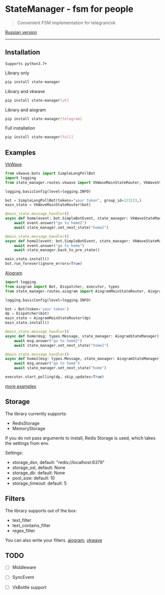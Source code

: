 # StateManager - fsm for people
> Convenient FSM implementation for telegram/vk

[Russian version](https://github.com/Bloodielie/state_manager/tree/master/README_ru.md)
___
## Installation
`Supports python3.7+`

Library only
```sh
pip install state-manager
```
Library and vkwave
```sh
pip install state-manager[vk]
```
Library and aiogram
```sh
pip install state-manager[telegram]
```
Full installation
```sh
pip install state-manager[full]
```

## Examples

[VkWave](https://github.com/fscdev/vkwave)
```python
from vkwave.bots import SimpleLongPollBot
import logging
from state_manager.routes.vkwave import VkWaveMainStateRouter, VkWaveStateManager

logging.basicConfig(level=logging.INFO)

bot = SimpleLongPollBot(tokens="your token", group_id=123123,)
main_state = VkWaveMainStateRouter(bot)

@main_state.message_handler()
async def home(event: bot.SimpleBotEvent, state_manager: VkWaveStateManager):
    await event.answer("go to home2")
    await state_manager.set_next_state("home2")

@main_state.message_handler()
async def home2(event: bot.SimpleBotEvent, state_manager: VkWaveStateManager):
    await event.answer("go to home")
    await state_manager.back_to_pre_state()

main_state.install()
bot.run_forever(ignore_errors=True)
```
[Aiogram](https://github.com/aiogram/aiogram/)
```python
import logging
from aiogram import Bot, Dispatcher, executor, types
from state_manager.routes.aiogram import AiogramMainStateRouter, AiogramStateManager

logging.basicConfig(level=logging.INFO)

bot = Bot(token='your token')
dp = Dispatcher(bot)
main_state = AiogramMainStateRouter(dp)
main_state.install()

@main_state.message_handler()
async def home(msg: types.Message, state_manager: AiogramStateManager):
    await msg.answer("go to home2")
    await state_manager.set_next_state("home2")

@main_state.message_handler()
async def home2(msg: types.Message, state_manager: AiogramStateManager):
    await msg.answer("go to home")
    await state_manager.set_next_state("home")

executor.start_polling(dp, skip_updates=True)
```
[more examples](https://github.com/Bloodielie/state_manager/tree/master/examples)

## Storage
The library currently supports:
- RedisStorage
- MemoryStorage

If you do not pass arguments to install, Redis Storage is used, which takes the settings from env.  

Settings:
- storage_dsn, default: "redis://localhost:6379"
- storage_ssl, default: None
- storage_db: default: None
- pool_size: default: 10
- storage_timeout: default: 5

## Filters
The library supports out of the box:
- text_filter
- text_contains_filter
- regex_filter

You can also write your filters.
[aiogram](https://github.com/Bloodielie/state_manager/tree/master/examples/aiogram/their_filters.py), [vkwave](https://github.com/Bloodielie/state_manager/tree/master/examples/vkwave/their_filters.py)

## TODO  

- [ ] Middleware
- [ ] SyncEvent
- [ ] VkBottle support


